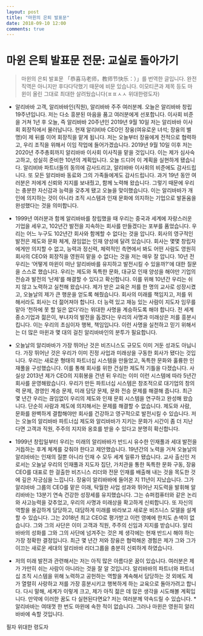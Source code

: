 ```yaml
---
layout: post
title: "마윈의 은퇴 발표문"
date: 2018-09-10 12:00
comments: true
---
```


# 마윈 은퇴 발표문 전문: 교실로 돌아가기
> 마윈의 은퇴 발표문 「恭喜马老师，教师节快乐：）」를 번역한 글입니다. 완전 직역은 아니지만 후다다닥했기 때문에 비문 있습니다. 이모티콘과 제목 등도 마윈이 올린 그대로 최대한 살려뒀습니다(ㅍㅍㅅㅅ 위대한령도자)

* 알리바바 고객, 알리바바인(직원), 알리바바 주주 여러분께.
오늘은 알리바바 창립 19주년입니다. 저는 다소 흥분된 마음을 품고 여러분에게 선포합니다. 이사회 비준을 거쳐 1년 후 오늘, 즉 알리바바 20주년인 2019년 9월 10일 저는 알리바바 이사회 회장직에서 물러납니다. 현재 알리비바 CEO인 장융(여유로운 녀석; 장융의 별명)이 제 뒤를 이어 회장직을 맡게 됩니다. 저는 오늘부터 장융에게 전적으로 협력하고, 우리 조직을 위해서 이임 작업에 들어가겠습니다. 2019년 9월 10일 이후 저는 2020년 주주총회까지 알리바바 이사회 이사직을 맡을 것입니다.
이는 제가 심사숙고하고, 성실히 준비한 10년의 계획입니다. 오늘 드디어 이 계획을 실현하게 됐습니다. 알리비바 파트너들의 동의에 감사드리고, 알리바바 이사회의 비준에도 감사드립니다. 또 모든 알리바바 동료와 그의 가족들에게도 감사드립니다. 과거 19년 동안 여러분은 저에게 신뢰와 지지를 보내줬고, 함께 노력해 왔습니다. 그렇기 때문에 우리는 충분한 자신감과 능력을 갖추게 됐고 오늘을 맞이했습니다. 이는 알리바바가 개인에 의지하는 것이 아니라 조직 시스템과 인재 문화에 의지하는 기업으로 발돋움을 완성했다는 것을 의미합니다.
 
* 1999년 여러분과 함께 알리바바를 창립했을 때 우리는 중국과 세계에 자랑스러운 기업을 세우고, 102년간 발전을 지속하는 회사를 만들겠다는 포부를 품었습니다. 우리는 어느 누구도 102년간 회사와 함께할 수 없다는 것을 압니다. 회사의 영구적인 발전은 제도와 문화 체계, 끊임없는 인재 양성에 달려 있습니다. 회사는 몇몇 창립자에게만 의지할 수 없고, 능력과 정신력, 체력적인 측면에서 봐도 어떤 사람도 영원히 회사의 CEO와 회장직을 영원히 맡을 수 없다는 것을 저는 매우 잘 압니다.
10년 전 우리는 ‘어떻게 마윈이 떠난 알리바바를 유지하고 발전시킬 수 있을까?’에 대한 질문을 스스로 했습니다. 우리는 제도와 독특한 문화, 대규모 인재 양성을 해야만 기업의 전승과 발전의 ‘난제’를 해결할 수 있다고 확신합니다. 이를 위해 10년간 우리는 쉬지 않고 노력하고 실천해 왔습니다.
제가 받은 교육은 저를 한 명의 교사로 성장시켰고, 오늘날의 제가 큰 행운을 얻도록 해줬습니다. 회사의 미래를 책임지고, 저를 위해서라도 회사는 더 젊어져야 합니다. 더 능력 있고 재능 있는 사람이 지도자 임무를 맡아 ‘천하에 못 할 일은 없다’라는 위대한 사명을 계승하도록 해야 합니다. 전 세계 중소기업과 젊은이, 부녀자의 발전을 돕겠다는 우리의 사명과 미래상은 저를 흥분시킵니다. 이는 우리의 초심이자 행복, 책임입니다. 이런 사명을 실천하고 믿기 위해서는 더 많은 마윈과 몇 대의 걸친 알리바바인의 분투가 필요합니다.
 
* 오늘날의 알리바바가 가장 뛰어난 것은 비즈니스도 규모도 이미 거둔 성과도 아닙니다. 가장 뛰어난 것은 우리가 이미 진정 사업과 미래상을 구동한 회사가 됐다는 것입니다. 우리는 새로운 형태의 파트너십 시스템을 만들었고, 독특한 문화와 훌륭한 인재풀을 구성했습니다. 이를 통해 회사를 위한 건실한 제도적 기틀을 다졌습니다. 사실상 2013년 제가 CEO의 지휘봉을 건넨 뒤 우리는 이미 이런 시스템에 따라 5년간 회사를 운영해왔습니다.
우리가 만든 파트너십 시스템은 창조적으로 대기업의 창의력 문제, 경영인 계승 문제, 미래 담당 문제, 문화 전승 문제를 해결해 줍니다. 최근 몇 년간 우리는 끊임없이 우리의 제도와 인재 문회 시스템을 연구하고 완성해 왔습니다. 단순히 사람과 제도에 의지해서는 문제를 해결할 수 없습니다. 제도와 사람, 문화를 완벽하게 결합해야만 회사를 건강하고 영구적으로 발전시킬 수 있습니다. 저는 오늘의 알리바바 파트너십 제도와 알리바바가 지키는 문화가 시간이 좀 더 지난다면 고객과 직원, 주주의 지지와 옹호를 받을 수 있다고 분명히 확신합니다.

* 1999년 창립일부터 우리는 미래의 알리바바가 반드시 유수한 인재풀과 세대 발전을 거듭하는 후계 체계를 갖춰야 한다고 제안했습니다. 19년간의 노력을 거쳐 오늘날의 알리바바는 인재의 질뿐 아니라 인재 수 모두 세계 일류가 됐습니다. 교사 출신인 저로서는 오늘날 우리의 인재풀과 지도자 집단, 가치관을 통한 독특한 문화 구동, 장융 CEO를 대표로 한 걸출한 비즈니스 리더와 전문 인재를 배출해 내는 것을 목도한 것에 깊은 자긍심을 느낍니다.
장융이 알리바바에 들어온 지 11년이 지났습니다. 그가 알리바바 그룹의 CEO를 맡은 이래, 탁월한 사업 성과와 뛰어난 지도력을 발휘해 알리바바는 13분기 연속 건강한 성장세를 유지했습니다. 그는 슈퍼컴퓨터와 같은 논리와 사고능력을 갖추었고, 우리의 사명과 미래상을 확고하게 신뢰합니다. 또 자신의 역할을 용감하게 담당하고, 대담하게 미래를 바라보고 새로운 비즈니스 모델을 설계할 수 있습니다.
그는 2018년 최고 CEO로 평가받고 이런 영예에 한치도 손색이 없습니다. 그와 그의 사단은 이미 고객과 직원, 주주의 신임과 지지를 받습니다. 알리바바의 성화를 그와 그의 사단에 넘겨주는 것은 제 생각에는 현재 반드시 해야 하는 가장 정확한 결정입니다. 최근 몇 년간 저와 장융은 협력해온 경험은 제가 그와 그가 이끄는 새로운 세대의 알리바바 리더그룹을 충분히 신뢰하게 하였습니다.

* 저의 미래 발전과 관련해서는 저는 아직 많은 아름다운 꿈이 있습니다. 여러분은 제가 가만히 쉬는 사람이 아니라는 것을 잘 알 것입니다. 알리바바의 파트너와 파트너십 조직 시스템을 위해 노력하고 공헌하는 역할을 계속해서 담당하는 것 외에도 제가 열렬히 사랑하고 저를 가장 흥분시키고 행복하게 하는 교육으로 돌아가려고 합니다. 다시 말해, 세계가 이렇게 크고, 제가 아직 젊은 데 많은 생각을 시도해볼 계획입니다. 만약에 이러한 꿈도 다 실현된다면요?
저는 여러분께 약속드릴 수 있습니다. *알리바바는 여태껏 한 번도 마윈에 속한 적이 없습니다. 그러나 마윈은 영원히 알리바바에 속할 것입니다.

필자 위대한 령도자
